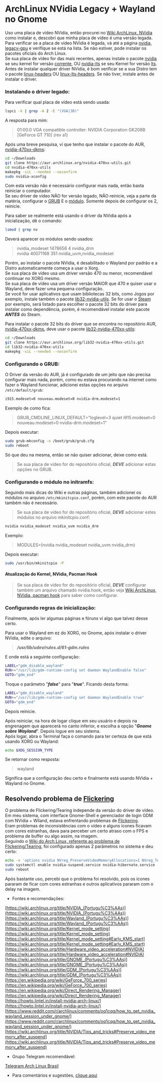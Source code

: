 # ArchLinux NVidia Legacy + Wayland no Gnome

Uso uma placa de vídeo NVidia, então procurei no [Wiki ArchLinux, NVidia](https://wiki.archlinux.org/title/NVIDIA_(Portugu%C3%AAs)) como instalar e, descobri que minha placa de vídeo é uma versão legada.  
Para verificar se a placa de vídeo NVidia é legada, vá até a página [nvidia, legacy-gpu](https://www.nvidia.com/en-us/drivers/unix/legacy-gpu/) e verifique se está na lista. Se não estiver, pode instalar os pacotes oficiais do Arch Linux.  
Se sua placa de vídeo for das mais recentes, apenas instale o pacote [nvidia](https://archlinux.org/packages/extra/x86_64/nvidia) se seu kernel for versão [corrente](https://archlinux.org/packages/core/x86_64/linux/), OU [nvidia-lts](https://archlinux.org/packages/extra/x86_64/nvidia-lts) se seu Kernel for versão [lts](https://archlinux.org/packages/core/x86_64/linux-lts/).  
Antes de instalar qualquer driver NVidia, é bom verificar se a sua Distro tem o pacote [linux-headers](https://archlinux.org/packages/core/x86_64/linux-headers/) OU [linux-lts-headers](https://archlinux.org/packages/core/x86_64/linux-lts-headers/). Se não tiver, instale antes de instalar o driver.  

### Instalando o driver legado:

Para verificar qual placa de vídeo está sendo usada:  

```bash
lspci -k | grep -A 2 -E "(VGA|3D)"
```
A resposta para mim:  

> 01:00.0 VGA compatible controller: NVIDIA Corporation GK208B [GeForce GT 710] (rev a1)  

Após uma breve pesquisa, ví que tenho que instalar o pacote do AUR, [nvidia-470xx-dkms](https://aur.archlinux.org/packages/nvidia-470xx-dkms):  

```bash
cd ~/Downloads
git clone https://aur.archlinux.org/nvidia-470xx-utils.git
cd nvidia-470xx-utils
makepkg -siL --needed --noconfirm
sudo nvidia-xconfig
```
Com esta versão não é necessário configurar mais nada, então basta reiniciar o computador.  
Se seu driver de vídeo NÃO for versão legado, NÃO reinicie, veja a parte da matéria, configurar o [GRUB](https://elppans.github.io/doc-linux/archlinux_nvidia_legacy_wayland_gnome#configurando-o-grub) E o [módulo](https://elppans.github.io/doc-linux/archlinux_nvidia_legacy_wayland_gnome#configurando-o-m%C3%B3dulo-no-initramfs). Somente depois de configurar os 2, reinicie.  

Para saber se realmente está usando o driver da NVidia após a inicialização, dê o comando:  

```bash
lsmod | grep nv
```

Deverá aparecer os módulos sendo usados:  

> nvidia_modeset       1478656  4 nvidia_drm  
nvidia              40071168  351 nvidia_uvm,nvidia_modeset

Porém, ao instalar o pacote NVidia, é desabilitado o Wayland por padrão e a Distro automaticamente começa a usar o Xorg.  
Se sua placa de vídeo usa um driver versão 470 ou menor, recomendável continuar no XORG mesmo.  
Se sua placa de vídeo usa um driver versão MAIOR que 470 e quiser usar o Wayland, deve fazer uma pequena configuração.  
Se você for usar aplicativos que usam bibliotecas 32 bits, como Jogos por exemplo, instale também o pacote [lib32-nvidia-utils](https://wiki.archlinux.org/title/Xorg_(Portugu%C3%AAs)#Instala%C3%A7%C3%A3o_de_driver). Se for usar o [Steam](https://archlinux.org/packages/multilib/x86_64/steam/) por exemplo, será listado para escolher o pacote 32 bits do driver para instalar como dependência, porém, é recomendável instalar este pacote ***ANTES*** do Steam.  

Para instalar o pacote 32 bits do driver que se encontra no repositório AUR, [nvidia-470xx-dkms](https://aur.archlinux.org/packages/nvidia-470xx-dkms), deve usar o pacote [lib32-nvidia-470xx-utils](https://aur.archlinux.org/packages/lib32-nvidia-470xx-utils):  

```bash
cd ~/Downloads
git clone https://aur.archlinux.org/lib32-nvidia-470xx-utils.git
cd lib32-nvidia-470xx-utils
makepkg -siL --needed --noconfirm
```

### Configurando o GRUB:

O Driver da versão do AUR, já é configurado de um jeito que não precisa configurar mais nada, porém, como eu estava procurando na internet como fazer o Wayland funcionar, adicionei estas opções no arquivo `/etc/default/grub`:  

```bash
i915.modeset=0 nouveau.modeset=0 nvidia-drm.modeset=1
```

Exemplo de como fica:  

> GRUB_CMDLINE_LINUX_DEFAULT="loglevel=3 quiet i915.modeset=0 nouveau.modeset=0 nvidia-drm.modeset=1"

Depois executar:  

```bash
sudo grub-mkconfig -o /boot/grub/grub.cfg
sudo reboot
```
Só que deu na mesma, então se não quiser adicionar, deixe como está.  
> Se sua placa de vídeo for do repositório oficial, ***DEVE*** adicionar estas opções no GRUB.  

### Configurando o módulo no initramfs:

Seguindo mais dicas do Wiki e outras páginas, também adicionei os módulos no arquivo `/etc/mkinitcpio.conf`, porém, com este pacote do AUR também não é necessário.
> Se sua placa de vídeo for do repositório oficial, ***DEVE*** adicionar estes módulos no arquivo mkinitcpio.conf:  

```bash
nvidia nvidia_modeset nvidia_uvm nvidia_drm
```

Exemplo:  

> MODULES=(nvidia nvidia_modeset nvidia_uvm nvidia_drm)


Depois executar:  

```bash
sudo /usr/bin/mkinitcpio -P
```
#### Atualização do Kernel, NVidia, Pacman Hook

> Se sua placa de vídeo for do repositório oficial, ***DEVE*** configurar também um arquivo chamado nvidia.hook, então veja [Wiki ArchLinux, NVidia, pacman hook](https://wiki.archlinux.org/title/NVIDIA_(Portugu%C3%AAs)#pacman_hook) para saber como configurar.  

### Configurando regras de inicialização:

Finalmente, após ler algumas páginas e fóruns ví algo que talvez desse certo.  

Para usar o Wayland em ez do XORG, no Gnome, após instalar o driver NVidia, edite o arquivo:

> ***/usr/lib/udev/rules.d/61-gdm.rules***

E onde está a seguinte configuração:

```bash
LABEL="gdm_disable_wayland"
RUN+="/usr/lib/gdm-runtime-config set daemon WaylandEnable false"
GOTO="gdm_end"
```

Troque o parâmetro "***false***" para "***true***". Ficando desta forma:

```bash
LABEL="gdm_disable_wayland"
RUN+="/usr/lib/gdm-runtime-config set daemon WaylandEnable true"
GOTO="gdm_end"
```

Depois reinicie.  

Após reiniciar, na hora de logar clique em seu usuário e depois na engrenagem que aparecerá no canto inferior, e escolha a opção "***Gnome sobre Wayland***". Depois logue em seu sistema.  
Após logar, abra o Terminal faça o comando para ter certeza de que está usando XORG ou Wayland:  


```bash
echo $XDG_SESSION_TYPE
```

Se retornar como resposta:

> wayland

Significa que a configuração deu certo e finalmente está usando NVidia + Wayland no Gnome.  

## Resolvendo problema de [Flickering](https://en.wikipedia.org/wiki/Flicker_(screen))  

O problema de Flickering/Tearing independe da versão do driver de vídeo.  
Em meu sistema, com interface Gnome-Shell e gerenciador de login GDM com NVidia + Wiland, estava enfrentando problemas de [Flickering](https://www.tecmundo.com.br/voxel/especiais/183041-defeitos-graficos-flicker.htm).  
Eram problemas de inconsistências com o vídeo e alguns ícones ficavam com cores estranhas, dava para perceber um certo atraso com o FPS e problema de buffer ou algo assim, na imagem.  
Seguindo o [Wiki do Arch Linux, referente ao problema de Flickering/Tearing](https://wiki.archlinux.org/title/NVIDIA/Tips_and_tricks#Preserve_video_memory_after_suspend), foi configurado apenas 2 parâmetros no sistema e deu certo:  

```bash
echo -e 'options nvidia NVreg_PreserveVideoMemoryAllocations=1 NVreg_TemporaryFilePath=/tmp' | sudo tee /etc/modprobe.d/nvidia-power-management.conf
sudo systemctl enable nvidia-suspend.service nvidia-hibernate.service
sudo reboot
```

Após bastante uso, percebi que o problema foi resolvido, pois os ícones pararam de ficar com cores estranhas e outros aplicativos pararam com o delay na imagem.

* Fontes e recomendações:

[https://wiki.archlinux.org/title/NVIDIA_(Portugu%C3%AAs)](https://wiki.archlinux.org/title/NVIDIA_(Portugu%C3%AAs))  
[https://wiki.archlinux.org/title/Wayland_(Portugu%C3%AAs)](https://wiki.archlinux.org/title/Wayland_(Portugu%C3%AAs))  
[https://wiki.archlinux.org/title/Kernel_mode_setting](https://wiki.archlinux.org/title/Kernel_mode_setting)  
[https://wiki.archlinux.org/title/Kernel_mode_setting#Early_KMS_start](https://wiki.archlinux.org/title/Kernel_mode_setting#Early_KMS_start)  
[https://wiki.archlinux.org/title/Hardware_video_acceleration#NVIDIA](https://wiki.archlinux.org/title/Hardware_video_acceleration#NVIDIA)  
[https://wiki.archlinux.org/title/GNOME_(Portugu%C3%AAs)](https://wiki.archlinux.org/title/GNOME_(Portugu%C3%AAs))  
[https://wiki.archlinux.org/title/GDM_(Portugu%C3%AAs)](https://wiki.archlinux.org/title/GDM_(Portugu%C3%AAs))  
[https://en.wikipedia.org/wiki/GeForce_700_series](https://en.wikipedia.org/wiki/GeForce_700_series)  
[https://en.wikipedia.org/wiki/Direct_Rendering_Manager](https://en.wikipedia.org/wiki/Direct_Rendering_Manager)  
[https://howto.lintel.in/install-nvidia-arch-linux/](https://howto.lintel.in/install-nvidia-arch-linux/)  
[https://www.reddit.com/r/archlinux/comments/oq1cqg/how_to_get_nvidia_wayland_session_under_gnome/](https://www.reddit.com/r/archlinux/comments/oq1cqg/how_to_get_nvidia_wayland_session_under_gnome/)  
[https://wiki.archlinux.org/title/NVIDIA/Tips_and_tricks#Preserve_video_memory_after_suspend](https://wiki.archlinux.org/title/NVIDIA/Tips_and_tricks#Preserve_video_memory_after_suspend)  

* Grupo Telegram recomendável:  

[Telegram Arch Linux Brasil](https://t.me/archlinuxbr)  

* Para comentários e sugestões, [clique aqui](https://github.com/elppans/doc-linux/issues)  
